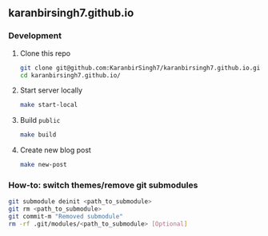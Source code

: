 ## karanbirsingh7.github.io

### Development
1. Clone this repo
    ```bash
    git clone git@github.com:KaranbirSingh7/karanbirsingh7.github.io.git
    cd karanbirsingh7.github.io/
    ```
1. Start server locally
    ```bash
    make start-local
    ```
1. Build `public`
    ```bash
    make build
    ```
1. Create new blog post
    ```bash
    make new-post
    ```

### How-to: switch themes/remove git submodules

```bash
git submodule deinit <path_to_submodule>
git rm <path_to_submodule>
git commit-m "Removed submodule"
rm -rf .git/modules/<path_to_submodule> [Optional]
```